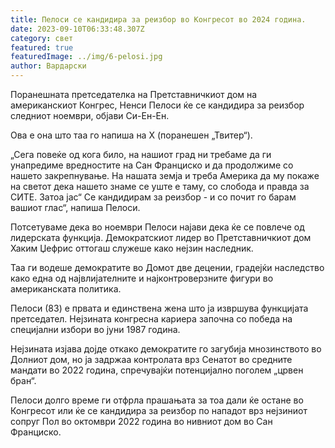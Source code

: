 ```yaml
---
title: Пелоси се кандидира за реизбор во Конгресот во 2024 година.
date: 2023-09-10T06:33:48.307Z
category: свет
featured: true
featuredImage: ../img/6-pelosi.jpg
author: Вардарски
---
```

Поранешната претседателка на Претставничкиот дом на американскиот Конгрес, Ненси Пелоси ќе се кандидира за реизбор следниот ноември, објави Си-Ен-Ен.

Ова е она што таа го напиша на X (поранешен „Твитер“).

„Сега повеќе од кога било, на нашиот град ни требаме да ги унапредиме вредностите на Сан Франциско и да продолжиме со нашето закрепнување. На нашата земја и треба Америка да му покаже на светот дека нашето знаме се уште е таму, со слобода и правда за СИТЕ. Затоа јас“ Се кандидирам за реизбор - и со почит го барам вашиот глас“, напиша Пелоси.

Потсетуваме дека во ноември Пелоси најави дека ќе се повлече од лидерската функција. Демократскиот лидер во Претставничкиот дом Хаким Џефрис оттогаш служеше како нејзин наследник.

Таа ги водеше демократите во Домот две децении, градејќи наследство како една од највлијателните и најконтроверзните фигури во американската политика.

Пелоси (83) е првата и единствена жена што ја извршува функцијата претседател. Нејзината конгресна кариера започна со победа на специјални избори во јуни 1987 година.

Нејзината изјава дојде откако демократите го загубија мнозинството во Долниот дом, но ја задржаа контролата врз Сенатот во средните мандати во 2022 година, спречувајќи потенцијално поголем „црвен бран“.

Пелоси долго време ги отфрла прашањата за тоа дали ќе остане во Конгресот или ќе се кандидира за реизбор по нападот врз нејзиниот сопруг Пол во октомври 2022 година во нивниот дом во Сан Франциско.